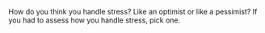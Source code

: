 How do you think you handle stress? Like an optimist or like a pessimist? If
you had to assess how you handle stress, pick one.
